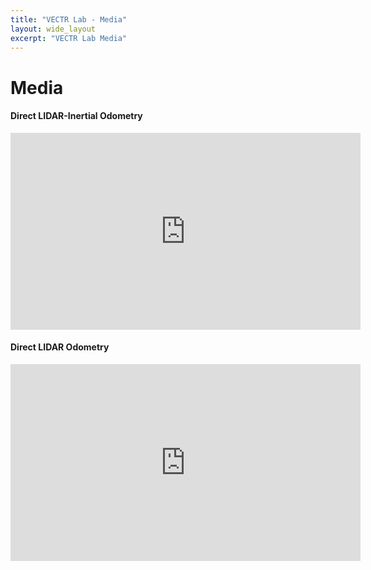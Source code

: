 ```yaml
---
title: "VECTR Lab - Media"
layout: wide_layout
excerpt: "VECTR Lab Media"
---
```


# Media

#### Direct LIDAR-Inertial Odometry

<iframe width="560" height="315" src="https://www.youtube.com/embed/6JTeZxL0hSE" title="YouTube video player" frameborder="0" allow="accelerometer; autoplay; clipboard-write; encrypted-media; gyroscope; picture-in-picture" allowfullscreen></iframe>

#### Direct LIDAR Odometry

<iframe width="560" height="315" src="https://www.youtube.com/embed/APot6QP_wvg" title="YouTube video player" frameborder="0" allow="accelerometer; autoplay; clipboard-write; encrypted-media; gyroscope; picture-in-picture" allowfullscreen></iframe>
